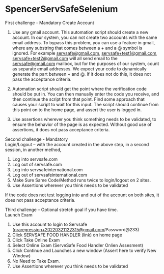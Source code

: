 # SpencerServSafeSelenium

First challenge - Mandatory 
Create Account              

1.	Use any gmail account.  This automation script should create a new account.  In our system, you can not create two accounts with the same email address.  To bypass this problem, you can use a feature in gmail, where any substring that comes between a + and a @ symbol is ignored.  For example servsafe@gmail.com, servsafe+test1@gmail.com, servsafe+test2@gmail.com will all send email to the servsafe@gmail.com mailbox, but for the purposes of our system, count as separate email addresses.  We expect your code to dynamically generate the part between + and @.  If it does not do this, it does not pass the acceptance criteria.

2.	Automation script should get the point where the verification code should be put in.  You can then manually enter the code you receive, and then continue the script from that point.  Find some approach that causes your script to wait for this input.  The script should continue from this point on to the home page, and assert the user is logged in.

3.	Use assertions wherever you think something needs to be validated, to ensure the behavior of the page is as expected.  Without good use of assertions, it does not pass acceptance criteria.

Second challenge - Mandatory                
Login/Logout – with the account created in the above step, in a second session, in another method,
1.	Log into servsafe.com
2.	Log out of servsafe.com
3.	Log into servsafeinternational.com
4.	Log out of servsafeinternational.com
5.	Make Sure Same Code/Method runs twice to login/logout on 2 sites.
6.	Use Assertions wherever you think needs to be validated

If the code does not test logging into and out of the account on both sites, it does not pass acceptance criteria.

Third challenge – Optional stretch goal if you have time.   
Launch Exam
1.	Use this account to login to Servsafe (nraregression+20220321122315@gmail.com/Password@233)
2.	Click SERVSAFE FOOD HANDLER (link) on home page
3.	Click Take Online Exam 
4.	Select Online Exam (ServeSafe Food Handler Onlien Assesment)
5.	Click Continue and Launches a new window (Assert here to verify New Window)
6.	No Need to Take Exam.
7.	Use Assertions wherever you think needs to be validated
